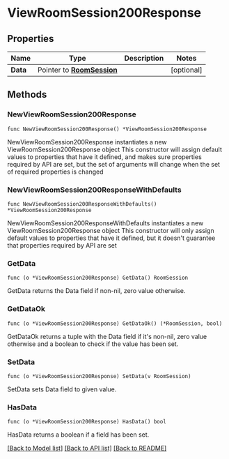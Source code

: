 # ViewRoomSession200Response

## Properties

Name | Type | Description | Notes
------------ | ------------- | ------------- | -------------
**Data** | Pointer to [**RoomSession**](RoomSession.md) |  | [optional] 

## Methods

### NewViewRoomSession200Response

`func NewViewRoomSession200Response() *ViewRoomSession200Response`

NewViewRoomSession200Response instantiates a new ViewRoomSession200Response object
This constructor will assign default values to properties that have it defined,
and makes sure properties required by API are set, but the set of arguments
will change when the set of required properties is changed

### NewViewRoomSession200ResponseWithDefaults

`func NewViewRoomSession200ResponseWithDefaults() *ViewRoomSession200Response`

NewViewRoomSession200ResponseWithDefaults instantiates a new ViewRoomSession200Response object
This constructor will only assign default values to properties that have it defined,
but it doesn't guarantee that properties required by API are set

### GetData

`func (o *ViewRoomSession200Response) GetData() RoomSession`

GetData returns the Data field if non-nil, zero value otherwise.

### GetDataOk

`func (o *ViewRoomSession200Response) GetDataOk() (*RoomSession, bool)`

GetDataOk returns a tuple with the Data field if it's non-nil, zero value otherwise
and a boolean to check if the value has been set.

### SetData

`func (o *ViewRoomSession200Response) SetData(v RoomSession)`

SetData sets Data field to given value.

### HasData

`func (o *ViewRoomSession200Response) HasData() bool`

HasData returns a boolean if a field has been set.


[[Back to Model list]](../README.md#documentation-for-models) [[Back to API list]](../README.md#documentation-for-api-endpoints) [[Back to README]](../README.md)


